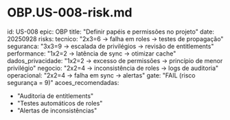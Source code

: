 # OBP.US-008-risk.md
id: US-008
epic: OBP
title: "Definir papéis e permissões no projeto"
date: 20250928
risks:
  tecnico: "2x3=6 → falha em roles → testes de propagação"
  seguranca: "3x3=9 → escalada de privilégios → revisão de entitlements"
  performance: "1x2=2 → latência de sync → otimizar cache"
  dados_privacidade: "1x2=2 → excesso de permissões → princípio de menor privilégio"
  negocio: "2x2=4 → inconsistência de roles → logs de auditoria"
  operacional: "2x2=4 → falha em sync → alertas"
gate: "FAIL (risco segurança = 9)"
acoes_recomendadas:
  - "Auditoria de entitlements"
  - "Testes automáticos de roles"
  - "Alertas de inconsistências"
